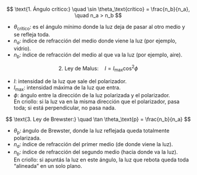 $$
\text{1. Ángulo crítico:} \quad
\sin \theta_\text{crítico} = \frac{n_b}{n_a}, \quad n_a > n_b
$$
- $\theta_\text{crítico}$: es el ángulo mínimo donde la luz deja de pasar al otro medio y se refleja toda.
- $n_a$: índice de refracción del medio donde viene la luz (por ejemplo, vidrio).
- $n_b$: índice de refracción del medio al que va la luz (por ejemplo, aire).

$$
\text{2. Ley de Malus:} \quad
I = I_\text{max} \cos^2 \phi
$$
- $I$: intensidad de la luz que sale del polarizador.
- $I_\text{max}$: intensidad máxima de la luz que entra.
- $\phi$: ángulo entre la dirección de la luz polarizada y el polarizador.  
  En criollo: si la luz va en la misma dirección que el polarizador, pasa toda; si está perpendicular, no pasa nada.

$$
\text{3. Ley de Brewster:} \quad
\tan \theta_\text{p} = \frac{n_b}{n_a}
$$
- $\theta_\text{p}$: ángulo de Brewster, donde la luz reflejada queda totalmente polarizada.
- $n_a$: índice de refracción del primer medio (de donde viene la luz).
- $n_b$: índice de refracción del segundo medio (hacia donde va la luz).  
  En criollo: si apuntás la luz en este ángulo, la luz que rebota queda toda “alineada” en un solo plano.
